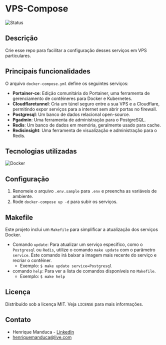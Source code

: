 # VPS-Compose

![Status](https://img.shields.io/badge/Status-Em%20Desenvolvimento-yellow)

## Descrição

Crie esse repo para facilitar a configuração desses serviços em VPS particulares.

## Principais funcionalidades

O arquivo `docker-compose.yml` define os seguintes serviços:

- **Portainer-ce**: Edição comunitária do Portainer, uma ferramenta de gerenciamento de contêineres para Docker e Kubernetes.
- **Cloudflaretunnel**: Cria um túnel seguro entre a sua VPS e a Cloudflare, permitindo expor serviços para a internet sem abrir portas no firewall.
- **Postgresql**: Um banco de dados relacional open-source.
- **Pgadmin**: Uma ferramenta de administração para o PostgreSQL.
- **Redis**: Um banco de dados em memória, geralmente usado para cache.
- **Redisinsight**: Uma ferramenta de visualização e administração para o Redis.

## Tecnologias utilizadas

![Docker](https://img.shields.io/badge/docker-257bd6?style=for-the-badge&logo=docker&logoColor=white)

## Configuração

1. Renomeie o arquivo `.env.sample` para `.env` e preencha as variáveis de ambiente.
2. Rode `docker-compose up -d` para subir os serviços.

## Makefile

Este projeto inclui um `Makefile` para simplificar a atualização dos serviços Docker.

- Comando `update`:  Para atualizar um serviço específico, como o `Postgresql` ou `Redis`, utilize o comando `make update` com o parâmetro `service`. Este comando irá baixar a imagem mais recente do serviço e recriar o contêiner.
	- Exemplo: `$ make update service=Postgresql`
- comando  `help`: Para ver a lista de comandos disponíveis no `Makefile`.
	- Exemplo: `$ make help`

## Licença

Distribuído sob a licença MIT. Veja `LICENSE` para mais informações.

## Contato

- Henrique Manduca - [LinkedIn](https.linkedin.com/in/henrique-manduca)
- henriquemanduca@live.com